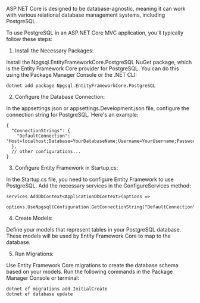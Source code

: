 ASP.NET Core is designed to be database-agnostic, meaning it can work with various relational database management systems, including PostgreSQL.

To use PostgreSQL in an ASP.NET Core MVC application, you'll typically follow these steps:

1. Install the Necessary Packages:

Install the Npgsql.EntityFrameworkCore.PostgreSQL NuGet package, which is the Entity Framework Core provider for PostgreSQL. You can do this using the Package Manager Console or the .NET CLI:

```
dotnet add package Npgsql.EntityFrameworkCore.PostgreSQL
```

2. Configure the Database Connection:

In the appsettings.json or appsettings.Development.json file, configure the connection string for PostgreSQL. Here's an example:
```
{
  "ConnectionStrings": {
    "DefaultConnection": "Host=localhost;Database=YourDatabaseName;Username=YourUsername;Password=YourPassword"
  },
  // other configurations...
}
```

3. Configure Entity Framework in Startup.cs:

In the Startup.cs file, you need to configure Entity Framework to use PostgreSQL. Add the necessary services in the ConfigureServices method:

```
services.AddDbContext<ApplicationDbContext>(options =>
    options.UseNpgsql(Configuration.GetConnectionString("DefaultConnection")));
```

4. Create Models:

Define your models that represent tables in your PostgreSQL database. These models will be used by Entity Framework Core to map to the database.

5. Run Migrations:

Use Entity Framework Core migrations to create the database schema based on your models. Run the following commands in the Package Manager Console or terminal:

```
dotnet ef migrations add InitialCreate
dotnet ef database update
```